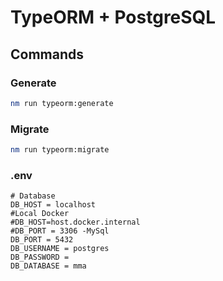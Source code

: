 # TypeORM + PostgreSQL

## Commands

### Generate

```bash
nm run typeorm:generate
```

### Migrate

```bash
nm run typeorm:migrate
```

### .env

```env
# Database
DB_HOST = localhost
#Local Docker
#DB_HOST=host.docker.internal
#DB_PORT = 3306 -MySql
DB_PORT = 5432
DB_USERNAME = postgres
DB_PASSWORD =
DB_DATABASE = mma
```
